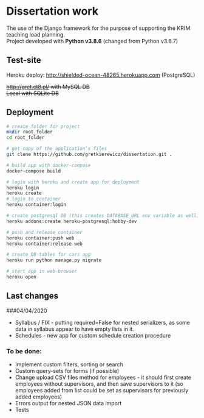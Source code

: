# Dissertation work

The use of the Django framework for the purpose of supporting the KRIM teaching load planning.\
Project developed with **Python v3.8.6** (changed from Python v3.6.7)

## Test-site

Heroku deploy: http://shielded-ocean-48265.herokuapp.com (PostgreSQL)

~~http://gret.ct8.pl/ with MySQL DB\
Local with SQLite DB~~

## Deployment

```bash
# create folder for project
mkdir root_folder
cd root_folder

# get copy of the application's files
git clone https://github.com/gretkierewicz/dissertation.git .

# build app with docker-compose
docker-compose build

# login with heroku and create app for deployment
heroku login
heroku create
# login to container
heroku container:login

# create postgresql DB (this creates DATABASE_URL env variable as well)
heroku addons:create heroku-postgresql:hobby-dev

# push and release container
heroku container:push web
heroku container:release web

# create DB tables for cars app
heroku run python manage.py migrate

# start app in web-browser
heroku open
```

## Last changes
###04/04/2020

- Syllabus / FIX - putting required=False for nested serializers, 
  as some data in syllabus appear to have empty lists in it.
- Schedules - new app for custom schedule creation procedure

### To be done:

- Implement custom filters, sorting or search
- Custom query-sets for forms (if possible)
- Change upload CSV files method for employees - it should first create employees without supervisors, and then save 
  supervisors to it (so employees added from list could be set as supervisors for previously added employees)
- Errors output for nested JSON data import
- Tests
